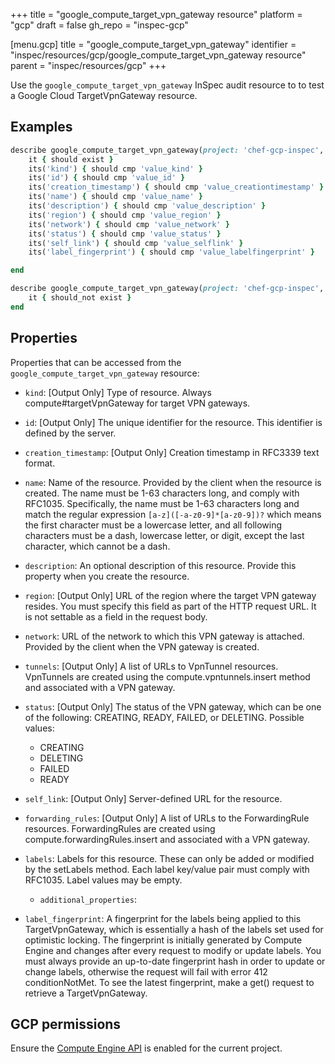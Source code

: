 +++
title = "google_compute_target_vpn_gateway resource"
platform = "gcp"
draft = false
gh_repo = "inspec-gcp"

[menu.gcp]
title = "google_compute_target_vpn_gateway"
identifier = "inspec/resources/gcp/google_compute_target_vpn_gateway resource"
parent = "inspec/resources/gcp"
+++

Use the `google_compute_target_vpn_gateway` InSpec audit resource to to test a Google Cloud TargetVpnGateway resource.

## Examples

```ruby
describe google_compute_target_vpn_gateway(project: 'chef-gcp-inspec', region: ' value_region', name: 'value_name') do
	it { should exist }
	its('kind') { should cmp 'value_kind' }
	its('id') { should cmp 'value_id' }
	its('creation_timestamp') { should cmp 'value_creationtimestamp' }
	its('name') { should cmp 'value_name' }
	its('description') { should cmp 'value_description' }
	its('region') { should cmp 'value_region' }
	its('network') { should cmp 'value_network' }
	its('status') { should cmp 'value_status' }
	its('self_link') { should cmp 'value_selflink' }
	its('label_fingerprint') { should cmp 'value_labelfingerprint' }

end

describe google_compute_target_vpn_gateway(project: 'chef-gcp-inspec', region: ' value_region', name: 'value_name') do
	it { should_not exist }
end
```

## Properties

Properties that can be accessed from the `google_compute_target_vpn_gateway` resource:


  * `kind`: [Output Only] Type of resource. Always compute#targetVpnGateway for target VPN gateways.

  * `id`: [Output Only] The unique identifier for the resource. This identifier is defined by the server.

  * `creation_timestamp`: [Output Only] Creation timestamp in RFC3339 text format.

  * `name`: Name of the resource. Provided by the client when the resource is created. The name must be 1-63 characters long, and comply with RFC1035. Specifically, the name must be 1-63 characters long and match the regular expression `[a-z]([-a-z0-9]*[a-z0-9])?` which means the first character must be a lowercase letter, and all following characters must be a dash, lowercase letter, or digit, except the last character, which cannot be a dash.

  * `description`: An optional description of this resource. Provide this property when you create the resource.

  * `region`: [Output Only] URL of the region where the target VPN gateway resides. You must specify this field as part of the HTTP request URL. It is not settable as a field in the request body.

  * `network`: URL of the network to which this VPN gateway is attached. Provided by the client when the VPN gateway is created.

  * `tunnels`: [Output Only] A list of URLs to VpnTunnel resources. VpnTunnels are created using the compute.vpntunnels.insert method and associated with a VPN gateway.

  * `status`: [Output Only] The status of the VPN gateway, which can be one of the following: CREATING, READY, FAILED, or DELETING.
  Possible values:
    * CREATING
    * DELETING
    * FAILED
    * READY

  * `self_link`: [Output Only] Server-defined URL for the resource.

  * `forwarding_rules`: [Output Only] A list of URLs to the ForwardingRule resources. ForwardingRules are created using compute.forwardingRules.insert and associated with a VPN gateway.

  * `labels`: Labels for this resource. These can only be added or modified by the setLabels method. Each label key/value pair must comply with RFC1035. Label values may be empty.

    * `additional_properties`:

  * `label_fingerprint`: A fingerprint for the labels being applied to this TargetVpnGateway, which is essentially a hash of the labels set used for optimistic locking. The fingerprint is initially generated by Compute Engine and changes after every request to modify or update labels. You must always provide an up-to-date fingerprint hash in order to update or change labels, otherwise the request will fail with error 412 conditionNotMet. To see the latest fingerprint, make a get() request to retrieve a TargetVpnGateway.


## GCP permissions

Ensure the [Compute Engine API](https://console.cloud.google.com/apis/library/compute.googleapis.com/) is enabled for the current project.
